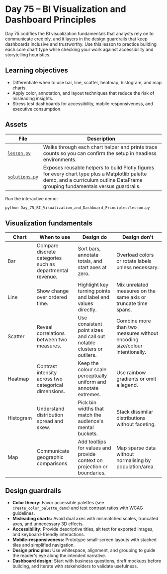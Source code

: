 # Day 75 – BI Visualization and Dashboard Principles

Day 75 codifies the BI visualization fundamentals that analysts rely on to communicate
credibly, and it layers in the design guardrails that keep dashboards inclusive and
trustworthy. Use this lesson to practice building each core chart type while checking
your work against accessibility and storytelling heuristics.

## Learning objectives

- Differentiate when to use bar, line, scatter, heatmap, histogram, and map charts.
- Apply color, annotation, and layout techniques that reduce the risk of misleading
  insights.
- Stress test dashboards for accessibility, mobile responsiveness, and executive
  consumption.

## Assets

| File | Description |
| --- | --- |
| [`lesson.py`](lesson.py) | Walks through each chart helper and prints trace counts so you can confirm the setup in headless environments. |
| [`solutions.py`](solutions.py) | Exposes reusable helpers to build Plotly figures for every chart type plus a Matplotlib palette demo, and a curriculum outline DataFrame grouping fundamentals versus guardrails. |

Run the interactive demo:

```bash
python Day_75_BI_Visualization_and_Dashboard_Principles/lesson.py
```

## Visualization fundamentals

| Chart | When to use | Design do | Design don't |
| --- | --- | --- | --- |
| Bar | Compare discrete categories such as departmental revenue. | Sort bars, annotate totals, and start axes at zero. | Overload colors or rotate labels unless necessary. |
| Line | Show change over ordered time. | Highlight key turning points and label end values directly. | Mix unrelated measures on the same axis or truncate time spans. |
| Scatter | Reveal correlations between two measures. | Use consistent point sizes and call out notable clusters or outliers. | Combine more than two measures without encoding size/colour intentionally. |
| Heatmap | Contrast intensity across two categorical dimensions. | Keep the colour scale perceptually uniform and annotate extremes. | Use rainbow gradients or omit a legend. |
| Histogram | Understand distribution spread and skew. | Pick bin widths that match the audience's mental buckets. | Stack dissimilar distributions without faceting. |
| Map | Communicate geographic comparisons. | Add tooltips for values and provide context on projection or boundaries. | Map sparse data without normalising by population/area. |

## Design guardrails

- **Color theory:** Favor accessible palettes (see `create_color_palette_demo`) and test
  contrast ratios with WCAG guidelines.
- **Misleading charts:** Avoid dual axes with mismatched scales, truncated axes, and
  unnecessary 3D effects.
- **Accessibility:** Provide descriptive titles, alt text for exported images, and
  keyboard-friendly interactions.
- **Mobile-responsiveness:** Prototype small-screen layouts with stacked tiles and
  simplified navigation.
- **Design principles:** Use whitespace, alignment, and grouping to guide the reader's
  eye along the intended narrative.
- **Dashboard design:** Start with business questions, draft mockups before building,
  and iterate with stakeholders to validate usefulness.

